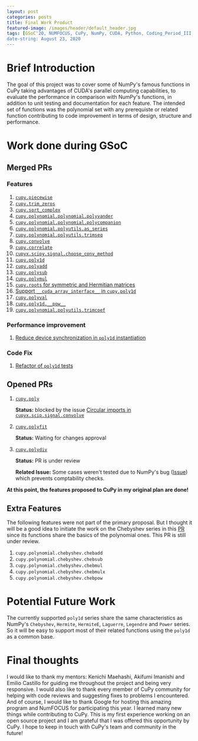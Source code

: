 ```yaml
---
layout: post
categories: posts
title: Final Work Product
featured-image: /images/header/default_header.jpg
tags: [GSoC'20, NUMFOCUS, CuPy, NumPy, CUDA, Python, Coding_Period_III, Week_12, Final_Evaluations]
date-string: August 23, 2020
---
```

<script src="//ajax.googleapis.com/ajax/libs/jquery/1.9.1/jquery.min.js"></script>
<script>window.jQuery || document.write('<script src="_/js/libs/jquery-1.9.1.min.js"><\/script>')</script>


# Brief Introduction

The goal of this project was to cover some of NumPy's famous functions in CuPy taking advantages of CUDA's parallel computing capabilities, to evaluate the performance in comparison with NumPy's functions, in addition to unit testing and documentation for each feature. The intended set of functions was the polynomial set with any prerequiste or related function contributing to code improvement in terms of design, structure and performance.


# Work done during GSoC


## Merged PRs



### Features


1. [`cupy.piecewise`](https://github.com/cupy/cupy/pull/3329)
2. [`cupy.trim_zeros`](https://github.com/cupy/cupy/pull/3340)
3. [`cupy.sort_complex`](https://github.com/cupy/cupy/pull/3348)
4. [`cupy.polynomial.polynomial.polyvander`](https://github.com/cupy/cupy/pull/3404)
5. [`cupy.polynomial.polynomial.polycompanion`](https://github.com/cupy/cupy/pull/3398)
6. [`cupy.polynomial.polyutils.as_series`](https://github.com/cupy/cupy/pull/3398)
7. [`cupy.polynomial.polyutils.trimseq`](https://github.com/cupy/cupy/pull/3398)
8. [`cupy.convolve`](https://github.com/cupy/cupy/pull/3371)
9. [`cupy.correlate`](https://github.com/cupy/cupy/pull/3525)
10. [`cupyx.scipy.signal.choose_conv_method`](https://github.com/cupy/cupy/pull/3464)
11. [`cupy.poly1d`](https://github.com/cupy/cupy/pull/3466)
12. [`cupy.polyadd`](https://github.com/cupy/cupy/pull/3548)
13. [`cupy.polysub`](https://github.com/cupy/cupy/pull/3593)
14. [`cupy.polymul`](https://github.com/cupy/cupy/pull/3590)
15. [`cupy.roots` for symmetric and Hermitian matrices](https://github.com/cupy/cupy/pull/3703)
16. [Support `__cuda_array_interface__` in `cupy.poly1d`](https://github.com/cupy/cupy/pull/3729)
17. [`cupy.polyval`](https://github.com/cupy/cupy/pull/3725)
18. [`cupy.poly1d.__pow__`](https://github.com/cupy/cupy/pull/3734)
19. [`cupy.polynomial.polyutils.trimcoef`](https://github.com/cupy/cupy/pull/3793)


### Performance improvement

1. [Reduce device synchronization in `poly1d` instantiation](https://github.com/cupy/cupy/pull/3563)


### Code Fix

1. [Refactor of `poly1d` tests](https://github.com/cupy/cupy/pull/3704)



## Opened PRs

1. [`cupy.poly`](https://github.com/cupy/cupy/pull/3547)

   **Status:** blocked by the issue [Circular imports in `cupyx.scip.signal.convolve`](https://github.com/cupy/cupy/issues/3821)

2. [`cupy.polyfit`](https://github.com/cupy/cupy/pull/3747)

    **Status:** Waiting for changes approval

3. [`cupy.polydiv`](https://github.com/cupy/cupy/pull/3780)
    
    **Status:** PR is under review

    **Related Issue:** Some cases weren't tested due to NumPy's bug ([Issue](https://github.com/numpy/numpy/issues/17076)) which prevents comptability checks.



**At this point, the features proposed to CuPy in my original plan are done!**



## Extra Features

   The following features were not part of the primary proposal. But I thought it will be a good idea to initiate the work on the Chebyshev series in this [PR](https://github.com/cupy/cupy/pull/3811) since its functions share the basics of the polynomial ones. This PR is still under review.

1. `cupy.polynomial.chebyshev.chebadd`
2. `cupy.polynomial.chebyshev.chebsub`
3. `cupy.polynomial.chebyshev.chebmul`
4. `cupy.polynomial.chebyshev.chebmulx`
5. `cupy.polynomial.chebyshev.chebpow`



# Potential Future Work

The currently supported `poly1d` series share the same characteristics as NumPy's `Chebyshev`, `Hermite`, `HermiteE`, `Laguerre`, `Legendre` and `Power` series. So it will be easy to support most of their related functions using the `poly1d` as a common base. 


# Final thoughts


I would like to thank my mentors: Kenichi Maehashi, Akifumi Imanishi and Emilio Castillo for guiding me throughout the project and being very responsive. I would also like to thank every member of CuPy community for helping with code reviews and suggesting fixes to problems I encountered. And of course, I would like to thank Google for hosting this amazing program and NumFOCUS for participating this year. I learned many new things while contributing to CuPy. This is my first experience working on an open source project and I am grateful that I was offered this opportunity by CuPy. I hope to keep in touch with CuPy's team and community in the future!


